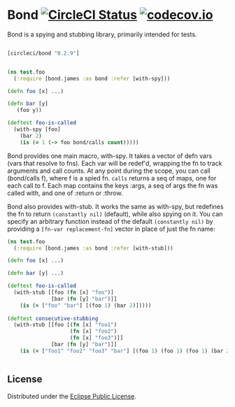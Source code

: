 Bond [![CircleCI Status](https://circleci.com/gh/circleci/bond.png?style=badge)](https://circleci.com/gh/circleci/bond) [![codecov.io](https://codecov.io/github/circleci/bond/coverage.svg?branch=master)](https://codecov.io/github/circleci/bond?branch=master)
====

Bond is a spying and stubbing library, primarily intended for tests.

```clojure

[circleci/bond "0.2.9"]
```

```clojure

(ns test.foo
  (:require [bond.james :as bond :refer [with-spy]))

(defn foo [x] ...)

(defn bar [y]
   (foo y))

(deftest foo-is-called
  (with-spy [foo]
    (bar 2)
    (is (= 1 (-> foo bond/calls count)))))
```

Bond provides one main macro, with-spy. It takes a vector of defn vars (vars that resolve to fns). Each var will be redef'd, wrapping the fn to track arguments and call counts. At any point during the scope, you can call (bond/calls f), where f is a spied fn. `calls` returns a seq of maps, one for each call to f. Each map contains the keys :args, a seq of args the fn was called with, and one of :return or :throw.

Bond also provides with-stub. It works the same as with-spy, but redefines the fn to return `(constantly nil)` (default), while also spying on it. You can specify an arbitrary function instead of the default `(constantly nil)` by providing a `[fn-var replacement-fn]` vector in place of just the fn name:

```clojure
(ns test.foo
  (:require [bond.james :as bond :refer [with-stub]))

(defn foo [x] ...)

(defn bar [y] ...)

(deftest foo-is-called
  (with-stub [[foo (fn [x] "foo")]
              [bar (fn [y] "bar")]]
    (is (= ["foo" "bar"] [(foo 1) (bar 2)]))))
    
(deftest consecutive-stubbing
  (with-stub [[foo [(fn [x] "foo1") 
                    (fn [x] "foo2") 
                    (fn [x] "foo3")]]
              [bar (fn [y] "bar")]]
    (is (= ["foo1" "foo2" "foo3" "bar"] [(foo 1) (foo 1) (foo 1) (bar 2)]))))
    
```

License
-------

Distributed under the [Eclipse Public License](http://www.eclipse.org/legal/epl-v10.html).
